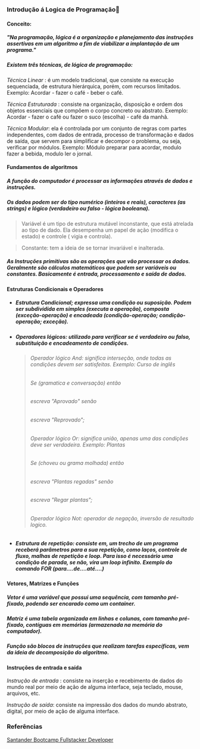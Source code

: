 ### Introdução á Logica de Programação:game_die:

#### Conceito:

##### "Na programação, lógica é a organização e planejamento das instruções assertivas em um algoritmo a fim de viabilizar a implantação de um programa."

##### Existem três técnicas, de lógica de programação: 

*Técnica Linear* : é um modelo tradicional, que consiste na execução sequenciada, de estrutura hierárquica, porém, com recursos limitados. Exemplo: Acordar - fazer o café - beber o café.

*Técnica Estruturada* : consiste na organização, disposição e ordem dos objetos essenciais que compõem o corpo concreto ou abstrato. Exemplo: Acordar - fazer o café ou fazer o suco (escolha) - café da manhã.

*Técnica Modular*: ela é controlada por um conjunto de regras com partes independentes, com dados de entrada, processo de transformação e dados de saída, que servem para simplificar e decompor o problema, ou seja,  verificar por módulos. Exemplo: Módulo preparar para acordar, modulo fazer a bebida, modulo ler o jornal.

#### Fundamentos de algoritmos

##### A função do computador é processar as informações através de dados e instruções.

##### Os dados podem ser do tipo numérico (inteiros e reais), caracteres (as *strings*) e lógico (verdadeiro ou falso - lógica booleana).

> Variável é um tipo de estrutura mutável inconstante, que está atrelada ao tipo de dado. Ela desempenha um papel de ação (modifica o estado) e controle ( vigia e controla).

> Constante: tem a ideia de se tornar invariável e inalterada.

##### As Instruções primitivas são as operações que vão processar os dados. Geralmente são cálculos matemáticos que podem ser variáveis ou constantes. Basicamente é entrada, processamento e saída de dados.

#### Estruturas Condicionais e Operadores

* ##### Estrutura Condicional; expressa uma condição ou suposição. Podem ser subdividida em simples (executa a operação), composta (exceção-operação) e encadeada (condição-operação; condição-operação; exceção).

* ##### Operadores lógicos: utilizado para verificar se é verdadeiro ou falso, substituição e encadeamento de condições.

  > ###### Operador lógico *And*: significa interseção, onde todas as condições devem ser satisfeitas. Exemplo: Curso de inglês
  >
  > ###### Se (gramatica e conversação) então
  >
  > ###### escreva "Aprovado" senão
  >
  > ###### escreva "Reprovado";
  >
  > ###### Operador lógico *Or*: significa união, apenas uma das condições deve ser verdadeira.  Exemplo: Plantas
  >
  > ###### Se (choveu ou grama molhada) então
  >
  > ###### escreva "Plantas regadas" senão
  >
  > ###### escreva "Regar plantas";
  >
  > ###### Operador lógico *Not*: operador de negação, inversão de resultado logico.

   

* ##### Estrutura de repetição: consiste em, um trecho de um programa receberá parâmetros para a sua repetição, como laços, controle de fluxo, malhas de repetição e *loop*. Para isso é necessário uma condição de parada, se não, vira um *loop* infinito. Exemplo do comando *FOR* (para....de....até....) 

  

#### Vetores, Matrizes e Funções

##### Vetor é uma variável que possui uma sequência, com tamanho pré-fixado, podendo ser encarado como um *container*.

##### Matriz é uma tabela organizada em linhas e colunas, com tamanho pré-fixado, contíguas em memórias (armazenada na memória do computador).

##### Função são blocos de instruções que realizam tarefas específicas, vem da ideia de decomposição do algoritmo.



#### Instruções de entrada e saída

_Instrução de entrada_ : consiste na inserção e recebimento de dados do mundo real por meio de ação de alguma interface, seja teclado, mouse, arquivos, etc.

_Instrução de saída_: consiste na impressão dos dados do mundo abstrato, digital, por meio de ação de alguma interface.

### Referências

[Santander Bootcamp Fullstacker Developer](https://www.dio.me/)

